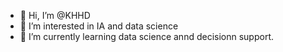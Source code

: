 - 👋 Hi, I’m @KHHD
- 👀 I’m interested in IA and data science 
- 🌱 I’m currently learning data science annd decisionn support.

<!---
KHHD/KHHD is a ✨ special ✨ repository because its `README.md` (this file) appears on your GitHub profile.
You can click the Preview link to take a look at your changes.
--->
